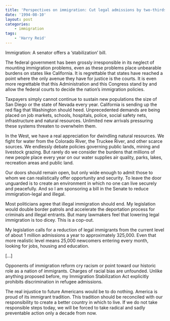 ```yaml
---
title: 'Perspectives on immigration: Cut legal admissions by two-thirds'
date: '1994-08-10'
layout: post
categories:
    - immigration
tags:
    - 'Harry Reid'
---
```


Immigration: A senator offers a ‘stabilization’ bill.

The federal government has been grossly irresponsible in its neglect of mounting immigration problems, even as these problems place unbearable burdens on states like California. It is regrettable that states have reached a point where the only avenue they have for justice is the courts. It is even more regrettable that this Administration and this Congress stand by and allow the federal courts to decide the nation’s immigration policies.

Taxpayers simply cannot continue to sustain new populations the size of San Diego or the state of Nevada every year. California is sending up the red flag that Washington should heed. Unprecedented demands are being placed on job markets, schools, hospitals, police, social safety nets, infrastructure and natural resources. Unlimited new arrivals pressuring these systems threaten to overwhelm them.

In the West, we have a real appreciation for dwindling natural resources. We fight for water from the Colorado River, the Truckee River, and other scarce sources. We endlessly debate policies governing public lands, mining and livestock grazing. But rarely do we consider the burdens that millions of new people place every year on our water supplies air quality, parks, lakes, recreation areas and public land.

Our doors should remain open, but only wide enough to admit those to whom we can realistically offer opportunity and security. To leave the door unguarded is to create an environment in which no one can live securely and peacefully. And so I am sponsoring a bill in the Senate to reduce immigration-legal and illegal.

Most politicians agree that illegal immigration should end. My legislation would double border patrols and accelerate the deportation process for criminals and illegal entrants. But many lawmakers feel that lowering legal immigration is too dicey. This is a cop-out.

My legislation calls for a reduction of legal immigrants from the current level of about 1 million admissions a year to approximately 325,000. Even that more realistic level means 25,000 newcomers entering every month, looking for jobs, housing and education.

\[…\]

Opponents of immigration reform cry racism or point toward our historic role as a nation of immigrants. Charges of racial bias are unfounded. Unlike anything proposed before, my Immigration Stabilization Act explicitly prohibits discrimination in refugee admissions.

The real injustice to future Americans would be to do nothing. America is proud of its immigrant tradition. This tradition should be reconciled with our responsibility to create a better country in which to live. If we do not take responsible steps today, we will be forced to take radical and sadly preventable action only a decade from now.
